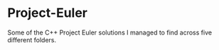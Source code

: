 # Project-Euler
Some of the C++ Project Euler solutions I managed to find across five different folders.
